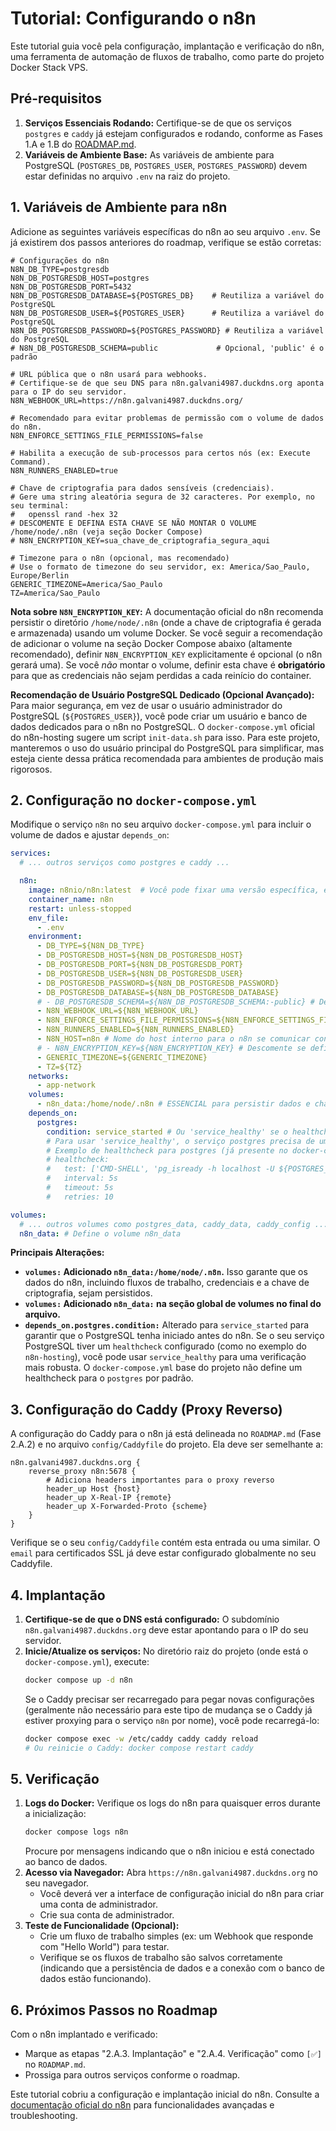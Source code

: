 # Tutorial: Configurando o n8n

Este tutorial guia você pela configuração, implantação e verificação do n8n, uma ferramenta de automação de fluxos de trabalho, como parte do projeto Docker Stack VPS.

## Pré-requisitos

1.  **Serviços Essenciais Rodando:** Certifique-se de que os serviços `postgres` e `caddy` já estejam configurados e rodando, conforme as Fases 1.A e 1.B do [ROADMAP.md](../../ROADMAP.md).
2.  **Variáveis de Ambiente Base:** As variáveis de ambiente para PostgreSQL (`POSTGRES_DB`, `POSTGRES_USER`, `POSTGRES_PASSWORD`) devem estar definidas no arquivo `.env` na raiz do projeto.

## 1. Variáveis de Ambiente para n8n

Adicione as seguintes variáveis específicas do n8n ao seu arquivo `.env`. Se já existirem dos passos anteriores do roadmap, verifique se estão corretas:

```env
# Configurações do n8n
N8N_DB_TYPE=postgresdb
N8N_DB_POSTGRESDB_HOST=postgres
N8N_DB_POSTGRESDB_PORT=5432
N8N_DB_POSTGRESDB_DATABASE=${POSTGRES_DB}    # Reutiliza a variável do PostgreSQL
N8N_DB_POSTGRESDB_USER=${POSTGRES_USER}      # Reutiliza a variável do PostgreSQL
N8N_DB_POSTGRESDB_PASSWORD=${POSTGRES_PASSWORD} # Reutiliza a variável do PostgreSQL
# N8N_DB_POSTGRESDB_SCHEMA=public             # Opcional, 'public' é o padrão

# URL pública que o n8n usará para webhooks.
# Certifique-se de que seu DNS para n8n.galvani4987.duckdns.org aponta para o IP do seu servidor.
N8N_WEBHOOK_URL=https://n8n.galvani4987.duckdns.org/

# Recomendado para evitar problemas de permissão com o volume de dados do n8n.
N8N_ENFORCE_SETTINGS_FILE_PERMISSIONS=false

# Habilita a execução de sub-processos para certos nós (ex: Execute Command).
N8N_RUNNERS_ENABLED=true

# Chave de criptografia para dados sensíveis (credenciais).
# Gere uma string aleatória segura de 32 caracteres. Por exemplo, no seu terminal:
#   openssl rand -hex 32
# DESCOMENTE E DEFINA ESTA CHAVE SE NÃO MONTAR O VOLUME /home/node/.n8n (veja seção Docker Compose)
# N8N_ENCRYPTION_KEY=sua_chave_de_criptografia_segura_aqui

# Timezone para o n8n (opcional, mas recomendado)
# Use o formato de timezone do seu servidor, ex: America/Sao_Paulo, Europe/Berlin
GENERIC_TIMEZONE=America/Sao_Paulo
TZ=America/Sao_Paulo
```

**Nota sobre `N8N_ENCRYPTION_KEY`:**
A documentação oficial do n8n recomenda persistir o diretório `/home/node/.n8n` (onde a chave de criptografia é gerada e armazenada) usando um volume Docker. Se você seguir a recomendação de adicionar o volume na seção Docker Compose abaixo (altamente recomendado), definir `N8N_ENCRYPTION_KEY` explicitamente é opcional (o n8n gerará uma). Se você *não* montar o volume, definir esta chave é **obrigatório** para que as credenciais não sejam perdidas a cada reinício do container.

**Recomendação de Usuário PostgreSQL Dedicado (Opcional Avançado):**
Para maior segurança, em vez de usar o usuário administrador do PostgreSQL (`${POSTGRES_USER}`), você pode criar um usuário e banco de dados dedicados para o n8n no PostgreSQL. O `docker-compose.yml` oficial do n8n-hosting sugere um script `init-data.sh` para isso. Para este projeto, manteremos o uso do usuário principal do PostgreSQL para simplificar, mas esteja ciente dessa prática recomendada para ambientes de produção mais rigorosos.

## 2. Configuração no `docker-compose.yml`

Modifique o serviço `n8n` no seu arquivo `docker-compose.yml` para incluir o volume de dados e ajustar `depends_on`:

```yaml
services:
  # ... outros serviços como postgres e caddy ...

  n8n:
    image: n8nio/n8n:latest  # Você pode fixar uma versão específica, ex: n8nio/n8n:1.97.1
    container_name: n8n
    restart: unless-stopped
    env_file:
      - .env
    environment:
      - DB_TYPE=${N8N_DB_TYPE}
      - DB_POSTGRESDB_HOST=${N8N_DB_POSTGRESDB_HOST}
      - DB_POSTGRESDB_PORT=${N8N_DB_POSTGRESDB_PORT}
      - DB_POSTGRESDB_USER=${N8N_DB_POSTGRESDB_USER}
      - DB_POSTGRESDB_PASSWORD=${N8N_DB_POSTGRESDB_PASSWORD}
      - DB_POSTGRESDB_DATABASE=${N8N_DB_POSTGRESDB_DATABASE}
      # - DB_POSTGRESDB_SCHEMA=${N8N_DB_POSTGRESDB_SCHEMA:-public} # Descomente se usar schema específico
      - N8N_WEBHOOK_URL=${N8N_WEBHOOK_URL}
      - N8N_ENFORCE_SETTINGS_FILE_PERMISSIONS=${N8N_ENFORCE_SETTINGS_FILE_PERMISSIONS}
      - N8N_RUNNERS_ENABLED=${N8N_RUNNERS_ENABLED}
      - N8N_HOST=n8n # Nome do host interno para o n8n se comunicar consigo mesmo se necessário
      # - N8N_ENCRYPTION_KEY=${N8N_ENCRYPTION_KEY} # Descomente se definido no .env e não usando volume para /home/node/.n8n
      - GENERIC_TIMEZONE=${GENERIC_TIMEZONE}
      - TZ=${TZ}
    networks:
      - app-network
    volumes:
      - n8n_data:/home/node/.n8n # ESSENCIAL para persistir dados e chave de criptografia
    depends_on:
      postgres:
        condition: service_started # Ou 'service_healthy' se o healthcheck do postgres estiver configurado e funcionando
        # Para usar 'service_healthy', o serviço postgres precisa de uma seção 'healthcheck'.
        # Exemplo de healthcheck para postgres (já presente no docker-compose.yml do n8n-hosting):
        # healthcheck:
        #   test: ['CMD-SHELL', 'pg_isready -h localhost -U ${POSTGRES_USER} -d ${POSTGRES_DB}']
        #   interval: 5s
        #   timeout: 5s
        #   retries: 10

volumes:
  # ... outros volumes como postgres_data, caddy_data, caddy_config ...
  n8n_data: # Define o volume n8n_data
```

**Principais Alterações:**
*   **`volumes:` Adicionado `n8n_data:/home/node/.n8n`.** Isso garante que os dados do n8n, incluindo fluxos de trabalho, credenciais e a chave de criptografia, sejam persistidos.
*   **`volumes:` Adicionado `n8n_data:` na seção global de volumes no final do arquivo.**
*   **`depends_on.postgres.condition:`** Alterado para `service_started` para garantir que o PostgreSQL tenha iniciado antes do n8n. Se o seu serviço PostgreSQL tiver um `healthcheck` configurado (como no exemplo do `n8n-hosting`), você pode usar `service_healthy` para uma verificação mais robusta. O `docker-compose.yml` base do projeto não define um healthcheck para o `postgres` por padrão.

## 3. Configuração do Caddy (Proxy Reverso)

A configuração do Caddy para o n8n já está delineada no `ROADMAP.md` (Fase 2.A.2) e no arquivo `config/Caddyfile` do projeto. Ela deve ser semelhante a:

```caddy
n8n.galvani4987.duckdns.org {
    reverse_proxy n8n:5678 {
        # Adiciona headers importantes para o proxy reverso
        header_up Host {host}
        header_up X-Real-IP {remote}
        header_up X-Forwarded-Proto {scheme}
    }
}
```
Verifique se o seu `config/Caddyfile` contém esta entrada ou uma similar. O `email` para certificados SSL já deve estar configurado globalmente no seu Caddyfile.

## 4. Implantação

1.  **Certifique-se de que o DNS está configurado:** O subdomínio `n8n.galvani4987.duckdns.org` deve estar apontando para o IP do seu servidor.
2.  **Inicie/Atualize os serviços:**
    No diretório raiz do projeto (onde está o `docker-compose.yml`), execute:
    ```bash
    docker compose up -d n8n
    ```
    Se o Caddy precisar ser recarregado para pegar novas configurações (geralmente não necessário para este tipo de mudança se o Caddy já estiver proxying para o serviço `n8n` por nome), você pode recarregá-lo:
    ```bash
    docker compose exec -w /etc/caddy caddy caddy reload
    # Ou reinicie o Caddy: docker compose restart caddy
    ```

## 5. Verificação

1.  **Logs do Docker:** Verifique os logs do n8n para quaisquer erros durante a inicialização:
    ```bash
    docker compose logs n8n
    ```
    Procure por mensagens indicando que o n8n iniciou e está conectado ao banco de dados.
2.  **Acesso via Navegador:** Abra `https://n8n.galvani4987.duckdns.org` no seu navegador.
    *   Você deverá ver a interface de configuração inicial do n8n para criar uma conta de administrador.
    *   Crie sua conta de administrador.
3.  **Teste de Funcionalidade (Opcional):**
    *   Crie um fluxo de trabalho simples (ex: um Webhook que responde com "Hello World") para testar.
    *   Verifique se os fluxos de trabalho são salvos corretamente (indicando que a persistência de dados e a conexão com o banco de dados estão funcionando).

## 6. Próximos Passos no Roadmap

Com o n8n implantado e verificado:
*   Marque as etapas "2.A.3. Implantação" e "2.A.4. Verificação" como `[✅]` no `ROADMAP.md`.
*   Prossiga para outros serviços conforme o roadmap.

Este tutorial cobriu a configuração e implantação inicial do n8n. Consulte a [documentação oficial do n8n](https://docs.n8n.io/) para funcionalidades avançadas e troubleshooting.
```
